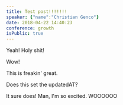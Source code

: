 ```yaml
---
title: Test post!!!!!!!
speaker: {"name":"Christian Genco"}
date: 2018-04-22 14:40:23
conference: growth
isPublic: true
---
```


Yeah! Holy shit!

Wow!

This is freakin' great.

Does this set the updatedAT?

It sure does! Man, I'm so excited.
WOOOOOO
